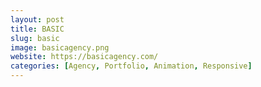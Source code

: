 ```yaml
---
layout: post
title: BASIC
slug: basic
image: basicagency.png
website: https://basicagency.com/
categories: [Agency, Portfolio, Animation, Responsive]
---
```

